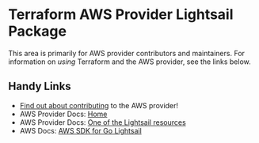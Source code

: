 # Terraform AWS Provider Lightsail Package

This area is primarily for AWS provider contributors and maintainers. For information on _using_ Terraform and the AWS provider, see the links below.


## Handy Links
* [Find out about contributing](../../../docs/contributing) to the AWS provider!
* AWS Provider Docs: [Home](https://registry.terraform.io/providers/hashicorp/aws/latest/docs)
* AWS Provider Docs: [One of the Lightsail resources](https://registry.terraform.io/providers/hashicorp/aws/latest/docs/resources/lightsail_domain)
* AWS Docs: [AWS SDK for Go Lightsail](https://docs.aws.amazon.com/sdk-for-go/api/service/lightsail/)

